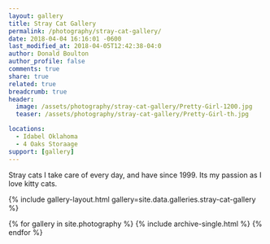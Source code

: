 ```yaml
---
layout: gallery
title: Stray Cat Gallery
permalink: /photography/stray-cat-gallery/
date: 2018-04-04 16:16:01 -0600
last_modified_at: 2018-04-05T12:42:38-04:0
author: Donald Boulton
author_profile: false
comments: true
share: true
related: true
breadcrumb: true
header:
  image: /assets/photography/stray-cat-gallery/Pretty-Girl-1200.jpg
  teaser: /assets/photography/stray-cat-gallery/Pretty-Girl-th.jpg

locations:
  - Idabel Oklahoma
  - 4 Oaks Storaage
support: [gallery]
---
```


Stray cats I take care of every day, and have since 1999.
Its my passion as I love kitty cats.

{% include gallery-layout.html gallery=site.data.galleries.stray-cat-gallery %}

{% for gallery in site.photography %}
  {% include archive-single.html %}
{% endfor %}